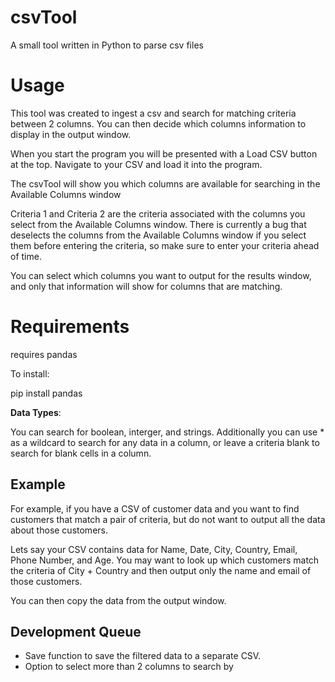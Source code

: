 # csvTool

A small tool written in Python to parse csv files

# Usage

This tool was created to ingest a csv and search for matching criteria between 2 columns. You can then decide which columns information to display in the output window.

When you start the program you will be presented with a Load CSV button at the top. Navigate to your CSV and load it into the program.

The csvTool will show you which columns are available for searching in the Available Columns window

Criteria 1 and Criteria 2 are the criteria associated with the columns you select from the Available Columns window. There is currently a bug that deselects the columns from the Available Columns window if you select them before entering the criteria, so make sure to enter your criteria ahead of time.

You can select which columns you want to output for the results window, and only that information will show for columns that are matching.

# Requirements

requires pandas 

To install:

pip install pandas

**Data Types**:

You can search for boolean, interger, and strings. Additionally you can use * as a wildcard to search for any data in a column, or leave a criteria blank to search for blank cells in a column.

## Example

For example, if you have a CSV of customer data and you want to find customers that match a pair of criteria, but do not want to output all the data about those customers. 

Lets say your CSV contains data for Name, Date, City, Country, Email, Phone Number, and Age. You may want to look up which customers match the criteria of City + Country and then output only the name and email of those customers. 

You can then copy the data from the output window.

## Development Queue

- Save function to save the filtered data to a separate CSV. 
- Option to select more than 2 columns to search by
